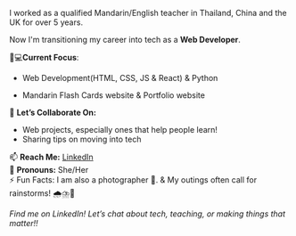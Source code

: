 I worked as a qualified Mandarin/English teacher in Thailand, China and the UK for over 5 years. 

Now I'm transitioning my career into tech as a **Web Developer**.

👩💻**Current Focus**:

- Web Development(HTML, CSS, JS & React) & Python

- Mandarin Flash Cards website & Portfolio website 

🤝 **Let’s Collaborate On:**  
- Web projects, especially ones that help people learn!
- Sharing tips on moving into tech  

📫 **Reach Me:** [LinkedIn](https://www.linkedin.com/in/yanan-wu-72b884257/)  
🦄 **Pronouns:** She/Her  
⚡ Fun Facts: I am also a photographer 📸. & My outings often call for rainstorms! 🌧️⛈️🌈 

*Find me on LinkedIn! Let’s chat about tech, teaching, or making things that matter!!*


<!---
YananWu729/YananWu729 is a ✨ special ✨ repository because its `README.md` (this file) appears on your GitHub profile.
You can click the Preview link to take a look at your changes.
--->
